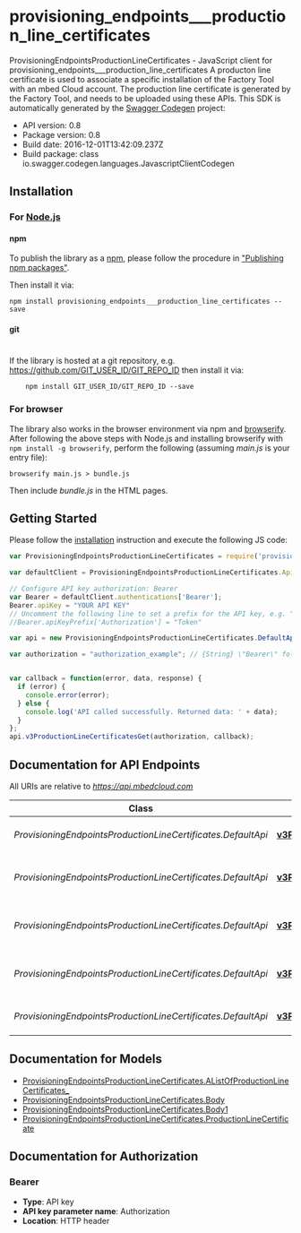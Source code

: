 # provisioning_endpoints___production_line_certificates

ProvisioningEndpointsProductionLineCertificates - JavaScript client for provisioning_endpoints___production_line_certificates
A producton line certificate is used to associate a specific installation of the Factory Tool with an mbed Cloud account.  The production line certificate is generated by the Factory Tool, and needs to be uploaded using these APIs. 
This SDK is automatically generated by the [Swagger Codegen](https://github.com/swagger-api/swagger-codegen) project:

- API version: 0.8
- Package version: 0.8
- Build date: 2016-12-01T13:42:09.237Z
- Build package: class io.swagger.codegen.languages.JavascriptClientCodegen

## Installation

### For [Node.js](https://nodejs.org/)

#### npm

To publish the library as a [npm](https://www.npmjs.com/),
please follow the procedure in ["Publishing npm packages"](https://docs.npmjs.com/getting-started/publishing-npm-packages).

Then install it via:

```shell
npm install provisioning_endpoints___production_line_certificates --save
```

#### git
#
If the library is hosted at a git repository, e.g.
https://github.com/GIT_USER_ID/GIT_REPO_ID
then install it via:

```shell
    npm install GIT_USER_ID/GIT_REPO_ID --save
```

### For browser

The library also works in the browser environment via npm and [browserify](http://browserify.org/). After following
the above steps with Node.js and installing browserify with `npm install -g browserify`,
perform the following (assuming *main.js* is your entry file):

```shell
browserify main.js > bundle.js
```

Then include *bundle.js* in the HTML pages.

## Getting Started

Please follow the [installation](#installation) instruction and execute the following JS code:

```javascript
var ProvisioningEndpointsProductionLineCertificates = require('provisioning_endpoints___production_line_certificates');

var defaultClient = ProvisioningEndpointsProductionLineCertificates.ApiClient.instance;

// Configure API key authorization: Bearer
var Bearer = defaultClient.authentications['Bearer'];
Bearer.apiKey = "YOUR API KEY"
// Uncomment the following line to set a prefix for the API key, e.g. "Token" (defaults to null)
//Bearer.apiKeyPrefix['Authorization'] = "Token"

var api = new ProvisioningEndpointsProductionLineCertificates.DefaultApi()

var authorization = "authorization_example"; // {String} \"Bearer\" followed by the reference token or API key.


var callback = function(error, data, response) {
  if (error) {
    console.error(error);
  } else {
    console.log('API called successfully. Returned data: ' + data);
  }
};
api.v3ProductionLineCertificatesGet(authorization, callback);

```

## Documentation for API Endpoints

All URIs are relative to *https://api.mbedcloud.com*

Class | Method | HTTP request | Description
------------ | ------------- | ------------- | -------------
*ProvisioningEndpointsProductionLineCertificates.DefaultApi* | [**v3ProductionLineCertificatesGet**](docs/DefaultApi.md#v3ProductionLineCertificatesGet) | **GET** /v3/production-line-certificates | 
*ProvisioningEndpointsProductionLineCertificates.DefaultApi* | [**v3ProductionLineCertificatesMUUIDDelete**](docs/DefaultApi.md#v3ProductionLineCertificatesMUUIDDelete) | **DELETE** /v3/production-line-certificates/{mUUID} | 
*ProvisioningEndpointsProductionLineCertificates.DefaultApi* | [**v3ProductionLineCertificatesMUUIDGet**](docs/DefaultApi.md#v3ProductionLineCertificatesMUUIDGet) | **GET** /v3/production-line-certificates/{mUUID} | 
*ProvisioningEndpointsProductionLineCertificates.DefaultApi* | [**v3ProductionLineCertificatesMUUIDPut**](docs/DefaultApi.md#v3ProductionLineCertificatesMUUIDPut) | **PUT** /v3/production-line-certificates/{mUUID} | 
*ProvisioningEndpointsProductionLineCertificates.DefaultApi* | [**v3ProductionLineCertificatesPost**](docs/DefaultApi.md#v3ProductionLineCertificatesPost) | **POST** /v3/production-line-certificates | 


## Documentation for Models

 - [ProvisioningEndpointsProductionLineCertificates.AListOfProductionLineCertificates_](docs/AListOfProductionLineCertificates_.md)
 - [ProvisioningEndpointsProductionLineCertificates.Body](docs/Body.md)
 - [ProvisioningEndpointsProductionLineCertificates.Body1](docs/Body1.md)
 - [ProvisioningEndpointsProductionLineCertificates.ProductionLineCertificate](docs/ProductionLineCertificate.md)


## Documentation for Authorization


### Bearer

- **Type**: API key
- **API key parameter name**: Authorization
- **Location**: HTTP header

